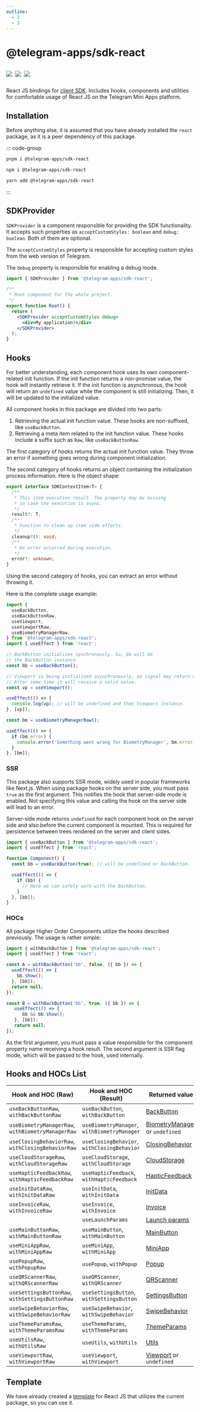 ```yaml
---
outline:
  - 2
  - 3
---
```


# @telegram-apps/sdk-react

<p style="display: inline-flex; gap: 8px">
  <a href="https://npmjs.com/package/@telegram-apps/sdk-react">
    <img src="https://img.shields.io/npm/v/@telegram-apps/sdk-react?logo=npm"/>
  </a>
  <img src="https://img.shields.io/bundlephobia/minzip/@telegram-apps/sdk-react"/>
  <a href="https://github.com/Telegram-Mini-Apps/telegram-apps/tree/master/packages/sdk-react">
    <img src="https://img.shields.io/badge/source-black?logo=github"/>
  </a>
</p>

React JS bindings for [client SDK](telegram-apps-sdk). Includes hooks, components and utilities
for comfortable usage of React JS on the Telegram Mini Apps platform.

## Installation

Before anything else, it is assumed that you have already installed the `react` package, as it is
a peer dependency of this package.

::: code-group

```bash [pnpm]
pnpm i @telegram-apps/sdk-react
```

```bash [npm]
npm i @telegram-apps/sdk-react
```

```bash [yarn]
yarn add @telegram-apps/sdk-react
```

:::

## SDKProvider

`SDKProvider` is a component responsible for providing the SDK functionality. It accepts
such properties as `acceptCustomStyles: boolean` and `debug: boolean`. Both of them are optional.

The `acceptCustomStyles` property is responsible for accepting custom styles from the web version of
Telegram.

The `debug` property is responsible for enabling a debug mode.

```jsx
import { SDKProvider } from '@telegram-apps/sdk-react';

/**
 * Root component for the whole project.
 */
export function Root() {
  return (
    <SDKProvider acceptCustomStyles debug>
      <div>My application!</div>
    </SDKProvider>
  );
}
```

## Hooks

For better understanding, each component hook uses its own component-related init function. If the
init function returns a non-promise value, the hook will instantly retrieve it. If the init function
is asynchronous, the hook will return an `undefined` value while the component is still
initializing. Then, it will be updated to the initialized value.

All component hooks in this package are divided into two parts:

1. Retrieving the actual init function value. These hooks are non-suffixed, like `useBackButton`.
2. Retrieving a meta item related to the init function value. These hooks include a suffix such
   as `Raw`, like `useBackButtonRaw`.

The first category of hooks returns the actual init function value. They throw an error if something
goes wrong during component initialization.

The second category of hooks returns an object containing the initialization process information.
Here is the object shape:

```ts
export interface SDKContextItem<T> {
  /**
   * This item execution result. The property may be missing
   * in case the execution is async.
   */
  result?: T;
  /**
   * Function to clean up item side effects.
   */
  cleanup?(): void;
  /**
   * An error occurred during execution.
   */
  error?: unknown;
}
```

Using the second category of hooks, you can extract an error without throwing it.

Here is the complete usage example:

```ts
import {
  useBackButton,
  useBackButtonRaw,
  useViewport,
  useViewportRaw,
  useBiometryManagerRaw,
} from '@telegram-apps/sdk-react';
import { useEffect } from 'react';

// BackButton initializes synchronously. So, bb will be 
// the BackButton instance.
const bb = useBackButton();

// Viewport is being initialized asynchronously, so signal may return undefined.
// After some time it will receive a valid value.
const vp = useViewport();

useEffect(() => {
  console.log(vp); // will be undefined and then Viewport instance.
}, [vp]);

const bm = useBiometryManagerRaw();

useEffect(() => {
  if (bm.error) {
    console.error('Something went wrong for BiometryManager', bm.error);
  }
}, [bm]);
```

### SSR

This package also supports SSR mode, widely used in popular frameworks like Next.js. When using
package hooks on the server side, you must pass `true` as the first argument. This notifies the hook
that server-side mode is enabled. Not specifying this value and calling the hook on the server side
will lead to an error.

Server-side mode returns `undefined` for each component hook on the server side and also before the
current component is mounted. This is required for persistence between trees rendered on the server
and client sides.

```ts
import { useBackButton } from '@telegram-apps/sdk-react';
import { useEffect } from 'react';

function Component() {
  const bb = useBackButton(true); // will be undefined or BackButton.

  useEffect(() => {
    if (bb) {
      // Here we can safely work with the BackButton.
    }
  }, [bb]);
}
```

### HOCs

All package Higher Order Components utilize the hooks described previously. The usage is rather
simple:

```ts
import { withBackButton } from '@telegram-apps/sdk-react';
import { useEffect } from 'react';

const A = withBackButton('bb', false, ({ bb }) => {
  useEffect(() => {
    bb.show();
  }, [bb]);
  return null;
});

const B = withBackButton('bb', true, ({ bb }) => {
   useEffect(() => {
      bb && bb.show();
   }, [bb]);
   return null;
});
```

As the first argument, you must pass a value responsible for the component property name receiving a
hook result. The second argument is SSR flag mode, which will be passed to the hook, used
internally.

## Hooks and HOCs List

| Hook and HOC (Raw)             | Hook and HOC (Result)    | Returned value                                                                     |
| ------------------------------------------------- | ------------------------------------------- | ---------------------------------------------------------------------------------- |
| `useBackButtonRaw`, `withBackButtonRaw`           | `useBackButton`, `withBackButton`           | [BackButton](telegram-apps-sdk/components/back-button.md)                          |
| `useBiometryManagerRaw`, `withBiometryManagerRaw` | `useBiometryManager`, `withBiometryManager` | [BiometryManager](telegram-apps-sdk/components/biometry-manager.md) or `undefined` |
| `useClosingBehaviorRaw`, `withClosingBehaviorRaw` | `useClosingBehavior`, `withClosingBehavior` | [ClosingBehavior](telegram-apps-sdk/components/closing-behavior.md)                |
| `useCloudStorageRaw`, `withCloudStorageRaw`       | `useCloudStorage`, `withCloudStorage`       | [CloudStorage](telegram-apps-sdk/components/cloud-storage.md)                      |
| `useHapticFeedbackRaw`, `withHapticFeedbackRaw`   | `useHapticFeedback`, `withHapticFeedback`   | [HapticFeedback](telegram-apps-sdk/components/haptic-feedback.md)                  |
| `useInitDataRaw`, `withInitDataRaw`               | `useInitData`, `withInitData`               | [InitData](telegram-apps-sdk/components/init-data.md)                              |
| `useInvoiceRaw`, `withInvoiceRaw`                 | `useInvoice`, `withInvoice`                 | [Invoice](telegram-apps-sdk/components/invoice.md)                                 |
|                                                   | `useLaunchParams`                           | [Launch params](telegram-apps-sdk/launch-parameters.md)                            |
| `useMainButtonRaw`, `withMainButtonRaw`           | `useMainButton`, `withMainButton`           | [MainButton](telegram-apps-sdk/components/main-button.md)                          |
| `useMiniAppRaw`, `withMiniAppRaw`                 | `useMiniApp`, `withMiniApp`                 | [MiniApp](telegram-apps-sdk/components/mini-app.md)                                |
| `usePopupRaw`, `withPopupRaw`                     | `usePopup`, `withPopup`                     | [Popup](telegram-apps-sdk/components/popup.md)                                     |
| `useQRScannerRaw`, `withQRScannerRaw`             | `useQRScanner`, `withQRScanner`             | [QRScanner](telegram-apps-sdk/components/qr-scanner.md)                            |
| `useSettingsButtonRaw`, `withSettingsButtonRaw`   | `useSettingsButton`, `withSettingsButton`   | [SettingsButton](telegram-apps-sdk/components/settings-button.md)                  |
| `useSwipeBehaviorRaw`, `withSwipeBehaviorRaw`     | `useSwipeBehavior`, `withSwipeBehavior`     | [SwipeBehavior](telegram-apps-sdk/components/swipe-behavior.md)                    |
| `useThemeParamsRaw`, `withThemeParamsRaw`         | `useThemeParams`, `withThemeParams`         | [ThemeParams](telegram-apps-sdk/components/theme-params.md)                        |
| `useUtilsRaw`, `withUtilsRaw`                     | `useUtils`, `withUtils`                     | [Utils](telegram-apps-sdk/components/utils.md)                                     |
| `useViewportRaw`, `withViewportRaw`               | `useViewport`, `withViewport`               | [Viewport](telegram-apps-sdk/components/viewport.md) or `undefined`                |

## Template

We have already created a [template](https://github.com/Telegram-Mini-Apps/reactjs-template) for
React JS that utilizes the current package, so you can use it.
